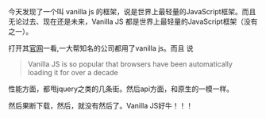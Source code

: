 今天发现了一个叫 vanilla js 的框架，说是世界上最轻量的JavaScript框架。而且 无论过去、现在还是未来，Vanilla JS 都是世界上最轻量的JavaScript框架（没有之一）。

打开其[官网](http://vanilla-js.com/)一看,一大帮知名的公司都用了vanilla js。而且 说 
> Vanilla JS is so popular that browsers have been automatically loading it for over a decade

性能方面，都甩jquery之类的几条街。然后api方面，和原生的一模一样。

然后果断下载，然后，就没有然后了。Vanilla JS好牛！！！
